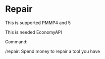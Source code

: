 # Repair

This is supported PMMP4 and 5

This is needed EconomyAPI

Command:

  /repair: Spend money to repair a tool you have
